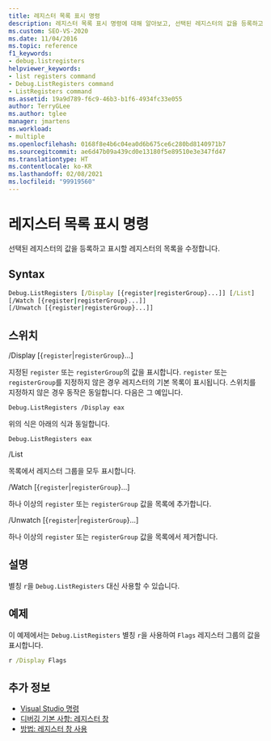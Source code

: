 ```yaml
---
title: 레지스터 목록 표시 명령
description: 레지스터 목록 표시 명령에 대해 알아보고, 선택된 레지스터의 값을 등록하고 표시할 레지스터의 목록을 수정하는 방법을 알아봅니다.
ms.custom: SEO-VS-2020
ms.date: 11/04/2016
ms.topic: reference
f1_keywords:
- debug.listregisters
helpviewer_keywords:
- list registers command
- Debug.ListRegisters command
- ListRegisters command
ms.assetid: 19a9d789-f6c9-46b3-b1f6-4934fc33e055
author: TerryGLee
ms.author: tglee
manager: jmartens
ms.workload:
- multiple
ms.openlocfilehash: 0168f8e4b6c04ea0d6b675ce6c280bd8140971b7
ms.sourcegitcommit: ae6d47b09a439cd0e13180f5e89510e3e347fd47
ms.translationtype: HT
ms.contentlocale: ko-KR
ms.lasthandoff: 02/08/2021
ms.locfileid: "99919560"
---
```

# <a name="list-registers-command"></a>레지스터 목록 표시 명령
선택된 레지스터의 값을 등록하고 표시할 레지스터의 목록을 수정합니다.

## <a name="syntax"></a>Syntax

```cmd
Debug.ListRegisters [/Display [{register|registerGroup}...]] [/List]
[/Watch [{register|registerGroup}...]]
[/Unwatch [{register|registerGroup}...]]
```

## <a name="switches"></a>스위치
/Display [{`register`&#124;`registerGroup`}...]

지정된 `register` 또는 `registerGroup`의 값을 표시합니다. `register` 또는 `registerGroup`를 지정하지 않은 경우 레지스터의 기본 목록이 표시됩니다. 스위치를 지정하지 않은 경우 동작은 동일합니다. 다음은 그 예입니다. 

`Debug.ListRegisters /Display eax`

위의 식은 아래의 식과 동일합니다.

`Debug.ListRegisters eax`

/List

목록에서 레지스터 그룹을 모두 표시합니다.

/Watch [{`register`&#124;`registerGroup`}...]

하나 이상의 `register` 또는 `registerGroup` 값을 목록에 추가합니다.

/Unwatch [{`register`&#124;`registerGroup`}...]

하나 이상의 `register` 또는 `registerGroup` 값을 목록에서 제거합니다.

## <a name="remarks"></a>설명
별칭 `r`을 `Debug.ListRegisters` 대신 사용할 수 있습니다.

## <a name="example"></a>예제
이 예제에서는 `Debug.ListRegisters` 별칭 `r`을 사용하여 `Flags` 레지스터 그룹의 값을 표시합니다.

```cmd
r /Display Flags
```

## <a name="see-also"></a>추가 정보

- [Visual Studio 명령](../../ide/reference/visual-studio-commands.md)
- [디버깅 기본 사항: 레지스터 창](../../debugger/debugging-basics-registers-window.md)
- [방법: 레지스터 창 사용](../../debugger/how-to-use-the-registers-window.md)
